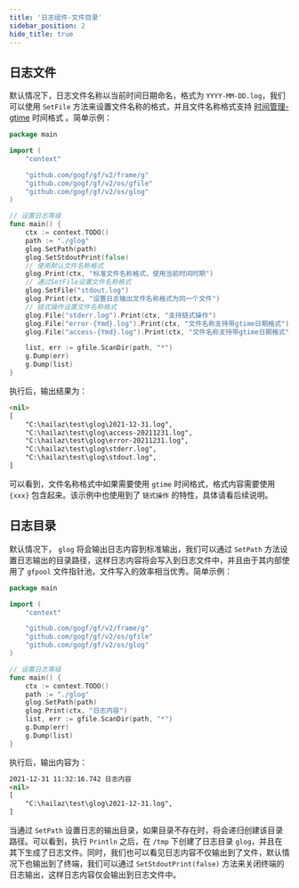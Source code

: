 ```yaml
---
title: '日志组件-文件目录'
sidebar_position: 2
hide_title: true
---
```


## 日志文件

默认情况下，日志文件名称以当前时间日期命名，格式为 `YYYY-MM-DD.log`，我们可以使用 `SetFile` 方法来设置文件名称的格式，并且文件名称格式支持 [时间管理-gtime](../../3-组件列表/1-系统相关/6-时间管理-gtime/6-时间管理-gtime.md) 时间格式 。简单示例：

```go
package main

import (
    "context"

    "github.com/gogf/gf/v2/frame/g"
    "github.com/gogf/gf/v2/os/gfile"
    "github.com/gogf/gf/v2/os/glog"
)

// 设置日志等级
func main() {
    ctx := context.TODO()
    path := "./glog"
    glog.SetPath(path)
    glog.SetStdoutPrint(false)
    // 使用默认文件名称格式
    glog.Print(ctx, "标准文件名称格式，使用当前时间时期")
    // 通过SetFile设置文件名称格式
    glog.SetFile("stdout.log")
    glog.Print(ctx, "设置日志输出文件名称格式为同一个文件")
    // 链式操作设置文件名称格式
    glog.File("stderr.log").Print(ctx, "支持链式操作")
    glog.File("error-{Ymd}.log").Print(ctx, "文件名称支持带gtime日期格式")
    glog.File("access-{Ymd}.log").Print(ctx, "文件名称支持带gtime日期格式")

    list, err := gfile.ScanDir(path, "*")
    g.Dump(err)
    g.Dump(list)
}

```

执行后，输出结果为：

```html
<nil>
[
    "C:\hailaz\test\glog\2021-12-31.log",
    "C:\hailaz\test\glog\access-20211231.log",
    "C:\hailaz\test\glog\error-20211231.log",
    "C:\hailaz\test\glog\stderr.log",
    "C:\hailaz\test\glog\stdout.log",
]
```

可以看到，文件名称格式中如果需要使用 `gtime` 时间格式，格式内容需要使用 `{xxx}` 包含起来。该示例中也使用到了 `链式操作` 的特性，具体请看后续说明。

## 日志目录

默认情况下， `glog` 将会输出日志内容到标准输出，我们可以通过 `SetPath` 方法设置日志输出的目录路径，这样日志内容将会写入到日志文件中，并且由于其内部使用了 `gfpool` 文件指针池，文件写入的效率相当优秀。简单示例：

```go
package main

import (
    "context"

    "github.com/gogf/gf/v2/frame/g"
    "github.com/gogf/gf/v2/os/gfile"
    "github.com/gogf/gf/v2/os/glog"
)

// 设置日志等级
func main() {
    ctx := context.TODO()
    path := "./glog"
    glog.SetPath(path)
    glog.Print(ctx, "日志内容")
    list, err := gfile.ScanDir(path, "*")
    g.Dump(err)
    g.Dump(list)
}

```

执行后，输出内容为：

```html
2021-12-31 11:32:16.742 日志内容
<nil>
[
    "C:\hailaz\test\glog\2021-12-31.log",
]
```

当通过 `SetPath` 设置日志的输出目录，如果目录不存在时，将会递归创建该目录路径。可以看到，执行 `Println` 之后，在 `/tmp` 下创建了日志目录 `glog`，并且在其下生成了日志文件。同时，我们也可以看见日志内容不仅输出到了文件，默认情况下也输出到了终端，我们可以通过 `SetStdoutPrint(false)` 方法来关闭终端的日志输出，这样日志内容仅会输出到日志文件中。